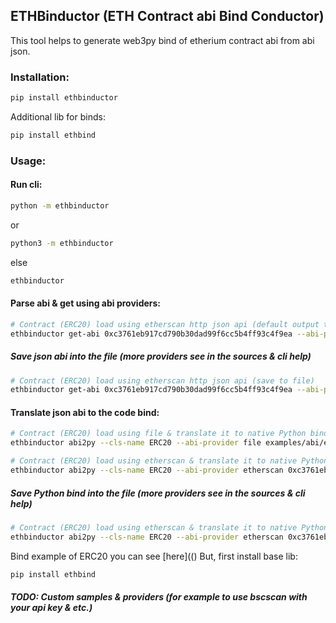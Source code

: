 ## ETHBinductor (ETH Contract abi Bind Conductor)

This tool helps to generate web3py bind of etherium contract abi from abi json.

### Installation:
```bash
pip install ethbinductor
```

Additional lib for binds:
```bash
pip install ethbind
```

### Usage:

#### Run cli:
```bash
python -m ethbinductor
```
or
```bash
python3 -m ethbinductor
```
else
```bash
ethbinductor
```

#### Parse abi & get using abi providers:
```bash
# Contract (ERC20) load using etherscan http json api (default output to console)
ethbinductor get-abi 0xc3761eb917cd790b30dad99f6cc5b4ff93c4f9ea --abi-provider etherscan
```

##### Save json abi into the file (more providers see in the sources & cli help)
```bash
# Contract (ERC20) load using etherscan http json api (save to file)
ethbinductor get-abi 0xc3761eb917cd790b30dad99f6cc5b4ff93c4f9ea --abi-provider etherscan --output file examples/abi/erc20.json
```

#### Translate json abi to the code bind:
```bash
# Contract (ERC20) load using file & translate it to native Python binding (default output to console)
ethbinductor abi2py --cls-name ERC20 --abi-provider file examples/abi/erc20.json
```

```bash
# Contract (ERC20) load using etherscan & translate it to native Python binding (default output to console)
ethbinductor abi2py --cls-name ERC20 --abi-provider etherscan 0xc3761eb917cd790b30dad99f6cc5b4ff93c4f9ea
```

##### Save Python bind into the file (more providers see in the sources & cli help)
```bash
# Contract (ERC20) load using etherscan & translate it to native Python binding (save to file)
ethbinductor abi2py --cls-name ERC20 --abi-provider etherscan 0xc3761eb917cd790b30dad99f6cc5b4ff93c4f9ea --output file examples/eth_erc20_bind.py
```

Bind example of ERC20 you can see [here](()
But, first install base lib:
```bash
pip install ethbind
```

##### TODO: Custom samples & providers (for example to use bscscan with your api key & etc.)

[//]: # (TODO: Jinja2 sampling, [Optional] Pydantic type checks, other cli tools..)
